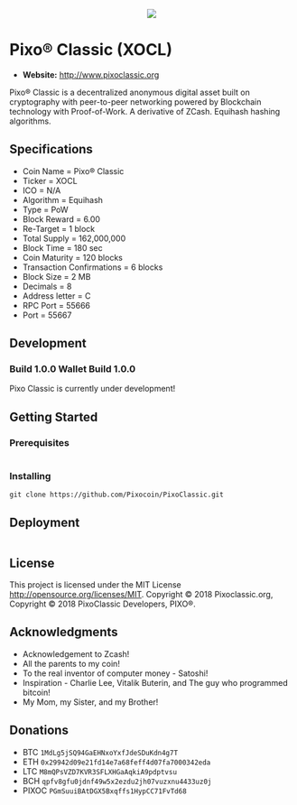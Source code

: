 <p align="center">
	<img src="http://tinyimg.io/i/tEbX8xw.png"/>
</p>

# Pixo® Classic (XOCL)
* __Website:__ http://www.pixoclassic.org


Pixo® Classic is a decentralized anonymous digital asset built on cryptography with peer-to-peer networking powered by Blockchain technology with Proof-of-Work.  A derivative of ZCash.  Equihash hashing algorithms.

## Specifications
* Coin Name = Pixo® Classic
* Ticker = XOCL
* ICO = N/A
* Algorithm = Equihash
* Type = PoW
* Block Reward = 6.00
* Re-Target = 1 block
* Total Supply = 162,000,000
* Block Time = 180 sec
* Coin Maturity = 120 blocks
* Transaction Confirmations = 6 blocks
* Block Size = 2 MB
* Decimals = 8
* Address letter = C
* RPC Port = 55666
* Port = 55667

## Development
### Build 1.0.0 Wallet Build 1.0.0
Pixo Classic is currently under development!

## Getting Started 

### Prerequisites

```
```

### Installing
```
git clone https://github.com/Pixocoin/PixoClassic.git
```
## Deployment

```
```

## License

This project is licensed under the MIT License http://opensource.org/licenses/MIT.  Copyright © 2018 Pixoclassic.org, Copyright © 2018 PixoClassic Developers, PIXO®.
## Acknowledgments

* Acknowledgement to Zcash!
* All the parents to my coin!
* To the real inventor of computer money - Satoshi!
* Inspiration - Charlie Lee, Vitalik Buterin, and The guy who programmed bitcoin!
* My Mom, my Sister, and my Brother!

## Donations

* BTC ```1MdLg5jSQ94GaEHNxoYxfJdeSDuKdn4g7T```
* ETH ```0x29942d09e21fd14e7a68feff4d07fa7000342eda```
* LTC ```M8mQPsVZD7KVR3SFLXHGaAqkiA9pdptvsu```
* BCH ```qpfv8gfu0jdnf49w5x2ezdu2jh07vuzxnu4433uz0j```
* PIXOC ```PGmSuuiBAtDGX5Bxqffs1HypCC71FvTd68```
